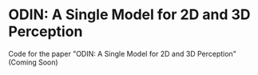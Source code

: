 # ODIN: A Single Model for 2D and 3D Perception

Code for the paper "ODIN: A Single Model for 2D and 3D Perception" (Coming Soon)
